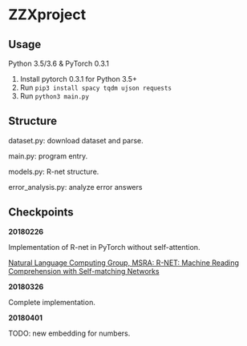 # ZZXproject

## Usage

Python 3.5/3.6 & PyTorch 0.3.1

1. Install pytorch 0.3.1 for Python 3.5+
2. Run `pip3 install spacy tqdm ujson requests`
3. Run `python3 main.py`

## Structure
dataset.py: download dataset and parse.

main.py: program entry.

models.py: R-net structure.

error_analysis.py: analyze error answers

## Checkpoints
**20180226**

Implementation of R-net in PyTorch without self-attention.

[Natural Language Computing Group, MSRA: R-NET: Machine Reading Comprehension with Self-matching Networks](https://www.microsoft.com/en-us/research/publication/mrc/)


**20180326**

Complete implementation.

**20180401**

TODO: new embedding for numbers.
